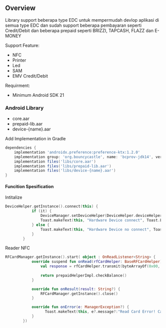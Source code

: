 ## Overview
Library support beberapa type EDC untuk mempermudah devlop aplikasi di semua type EDC dan sudah support beberapa pembayaran seperti Credit/Debit dan beberapa prepaid seperti BRIZZI, TAPCASH, FLAZZ dan E-MONEY

Support Feature:
- NFC
- Printer
- Led
- SAM
- EMV Credit/Debit

Requirment:
- Minimum Android SDK 21

### Android Library
- core.aar
- prepaid-lib.aar
- device-{name}.aar

Add Implementation in Gradle
```gradle
dependencies {
    implementation 'androidx.preference:preference-ktx:1.2.0'
    implementation group: 'org.bouncycastle', name: 'bcprov-jdk14', version: '1.70'
    implementation files('libs/core.aar')
    implementation files('libs/prepaid-lib.aar')
    implementation files('libs/device-{name}.aar')
}
```

      
#### Funcition Spesification

Intitalize
```kotlin
DeviceHelper.getInstance().connect(this) {
            if (it) {
                DeviceManager.setDeviceHelper(DeviceHelper.deviceHelper)
                Toast.makeText(this, "Hardware Device connect", Toast.LENGTH_LONG).show()
            } else {
                Toast.makeText(this, "Hardware Device no connect", Toast.LENGTH_LONG).show()
            }
        }
```

Reader NFC
```kotlin
RFCardManager.getInstance().start( object : OnReadListener<String> {
            override suspend fun onRead(rfCardHelper: BaseRFCardHelper): BalanceResult {
                val response = rfCardHelper.transmit(byteArrayOf(0x00, 0x01))
                
                return prepaidHelperImpl.checkBalance()
            }

            override fun onResult(result: String?) {
                RFCardManager.getInstance().close()
            }

            override fun onError(e: ManagerException?) {
                  Toast.makeText(this, e?.message?:"Read Card Error! Card not recognized", Toast.LENGTH_LONG).show()
            }
        })
```

